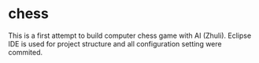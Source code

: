 # chess
This is a first attempt to build computer chess game with AI (Zhuli). Eclipse IDE is used for project structure and all configuration setting were commited.
